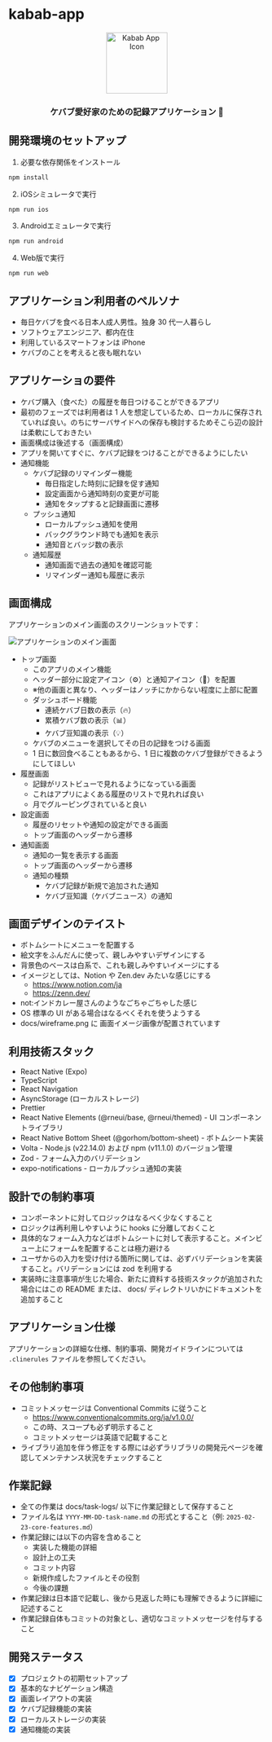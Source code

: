 # kabab-app

<div align="center">
  <img src="assets/icon.png" alt="Kabab App Icon" width="120" height="120" />
  <h3>ケバブ愛好家のための記録アプリケーション 🥙</h3>
</div>

## 開発環境のセットアップ

1. 必要な依存関係をインストール

```bash
npm install
```

2. iOSシミュレータで実行

```bash
npm run ios
```

3. Androidエミュレータで実行

```bash
npm run android
```

4. Web版で実行

```bash
npm run web
```

## アプリケーション利用者のペルソナ

- 毎日ケバブを食べる日本人成人男性。独身 30 代一人暮らし
- ソフトウェアエンジニア、都内在住
- 利用しているスマートフォンは iPhone
- ケバブのことを考えると夜も眠れない

## アプリケーショの要件

- ケバブ購入（食べた）の履歴を毎日つけることができるアプリ
- 最初のフェーズでは利用者は 1 人を想定しているため、ローカルに保存されていれば良い。のちにサーバサイドへの保存も検討するためそこら辺の設計は柔軟にしておきたい
- 画面構成は後述する（画面構成）
- アプリを開いてすぐに、ケバブ記録をつけることができるようにしたい
- 通知機能
  - ケバブ記録のリマインダー機能
    - 毎日指定した時刻に記録を促す通知
    - 設定画面から通知時刻の変更が可能
    - 通知をタップすると記録画面に遷移
  - プッシュ通知
    - ローカルプッシュ通知を使用
    - バックグラウンド時でも通知を表示
    - 通知音とバッジ数の表示
  - 通知履歴
    - 通知画面で過去の通知を確認可能
    - リマインダー通知も履歴に表示

## 画面構成

アプリケーションのメイン画面のスクリーンショットです：

![アプリケーションのメイン画面](docs/app-screenshot.png)

- トップ画面
  - このアプリのメイン機能
  - ヘッダー部分に設定アイコン（⚙️）と通知アイコン（🔔）を配置
  - ※他の画面と異なり、ヘッダーはノッチにかからない程度に上部に配置
  - ダッシュボード機能
    - 連続ケバブ日数の表示（🔥）
    - 累積ケバブ数の表示（📊）
    - ケバブ豆知識の表示（💡）
  - ケバブのメニューを選択してその日の記録をつける画面
  - 1 日に数回食べることもあるから、1 日に複数のケバブ登録ができるようにしてほしい
- 履歴画面
  - 記録がリストビューで見れるようになっている画面
  - これはアプリによくある履歴のリストで見れれば良い
  - 月でグルーピングされていると良い
- 設定画面
  - 履歴のリセットや通知の設定ができる画面
  - トップ画面のヘッダーから遷移
- 通知画面
  - 通知の一覧を表示する画面
  - トップ画面のヘッダーから遷移
  - 通知の種類
    - ケバブ記録が新規で追加された通知
    - ケバブ豆知識（ケバブニュース）の通知

## 画面デザインのテイスト

- ボトムシートにメニューを配置する
- 絵文字をふんだんに使って、親しみやすいデザインにする
- 背景色のベースは白系で、これも親しみやすいイメージにする
- イメージとしては、Notion や Zen.dev みたいな感じにする
  - https://www.notion.com/ja
  - https://zenn.dev/
- not:インドカレー屋さんのようなごちゃごちゃした感じ
- OS 標準の UI がある場合はなるべくそれを使うようする
- docs/wireframe.png に 画面イメージ画像が配置されています

## 利用技術スタック

- React Native (Expo)
- TypeScript
- React Navigation
- AsyncStorage (ローカルストレージ)
- Prettier
- React Native Elements (@rneui/base, @rneui/themed) - UI コンポーネントライブラリ
- React Native Bottom Sheet (@gorhom/bottom-sheet) - ボトムシート実装
- Volta - Node.js (v22.14.0) および npm (v11.1.0) のバージョン管理
- Zod - フォーム入力のバリデーション
- expo-notifications - ローカルプッシュ通知の実装


## 設計での制約事項
- コンポーネントに対してロジックはなるべく少なくすること
- ロジックは再利用しやすいように hooks に分離しておくこと
- 具体的なフォーム入力などはボトムシートに対して表示すること。メインビュー上にフォームを配置することは極力避ける
- ユーザからの入力を受け付ける箇所に関しては、必ずバリデーションを実装すること。バリデーションには zod を利用する
- 実装時に注意事項が生じた場合、新たに資料する技術スタックが追加された場合にはこの README または、 docs/ ディレクトリいかにドキュメントを追加すること

## アプリケーション仕様

アプリケーションの詳細な仕様、制約事項、開発ガイドラインについては `.clinerules` ファイルを参照してください。

## その他制約事項

- コミットメッセージは Conventional Commits に従うこと
  - https://www.conventionalcommits.org/ja/v1.0.0/
  - この時、スコープも必ず明示すること
  - コミットメッセージは英語で記載すること
- ライブラリ追加を伴う修正をする際には必ずラリブラリの開発元ページを確認してメンテナンス状況をチェックすること

## 作業記録

- 全ての作業は docs/task-logs/ 以下に作業記録として保存すること
- ファイル名は `YYYY-MM-DD-task-name.md` の形式とすること（例: `2025-02-23-core-features.md`）
- 作業記録には以下の内容を含めること
  - 実装した機能の詳細
  - 設計上の工夫
  - コミット内容
  - 新規作成したファイルとその役割
  - 今後の課題
- 作業記録は日本語で記載し、後から見返した時にも理解できるように詳細に記述すること
- 作業記録自体もコミットの対象とし、適切なコミットメッセージを付与すること

## 開発ステータス

- [x] プロジェクトの初期セットアップ
- [x] 基本的なナビゲーション構造
- [x] 画面レイアウトの実装
- [x] ケバブ記録機能の実装
- [x] ローカルストレージの実装
- [x] 通知機能の実装
